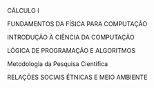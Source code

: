CÁLCULO I	

FUNDAMENTOS DA FÍSICA PARA COMPUTAÇÃO	

INTRODUÇÃO À CIÊNCIA DA COMPUTAÇÃO	

LÓGICA DE PROGRAMAÇÃO E ALGORITMOS	

Metodologia da Pesquisa Cientifica	

RELAÇÕES SOCIAIS ÉTNICAS E MEIO AMBIENTE	

